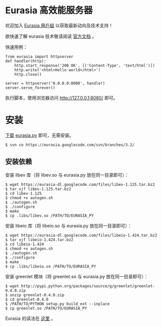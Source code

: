 # Eurasia 高效能服务器

欢迎加入 [Eurasia 用戶組](http://groups.google.com/group/eurasia-users) 以获取最新动向及技术支持！

欲快速了解 eurasia 技术敬请阅读
[官方文档](http://code.google.com/p/eurasia/wiki/eurasia_3_2_userguide) 。

快速用例：



    from eurasia import httpserver
    def handler(http):
        http.start_response('200 OK', [('Content-Type', 'text/html')])
        http.write('<html>Hello world</html>')
        http.close()

    server = httpserver('0.0.0.0:8080', handler)
    server.serve_forever()

执行脚本，使用浏览器访问 <http://127.0.0.1:8080/> 即可。

# 安装

[下载](http://eurasia.googlecode.com/svn/branches/3.2/eurasia.py)
[eurasia.py](http://eurasia.googlecode.com/svn/branches/3.2/eurasia.py)
即可，无需安装。



    $ svn co https://eurasia.googlecode.com/svn/branches/3.2/

## 安装依赖

安装 libev 库（将 libev.so 与 eurasia.py 放在同一目录即可）：



    $ wget https://eurasia-dl.googlecode.com/files/libev-1.125.tar.bz2
    $ tar xjf libev-1.125.tar.bz2
    $ cd libev-1.125
    $ chmod +x autogen.sh
    $ ./autogen.sh
    $ ./configure
    $ make
    $ cp .libs/libev.so /PATH/TO/EURASIA_PY

安装 libeio 库（将 libeio.so 与 eurasia.py 放在同一目录即可）：



    $ wget https://eurasia-dl.googlecode.com/files/libeio-1.424.tar.bz2
    $ tar xjf libeio-1.424.tar.bz2
    $ cd libeio-1.424
    $ chmod +x autogen.sh
    $ ./autogen.sh
    $ ./configure
    $ make
    $ cp .libs/libeio.so /PATH/TO/EURASIA_PY

安装 greenlet 模块（将 greenlet.so 与 eurasia.py 放在同一目录即可）：



    $ wget http://pypi.python.org/packages/source/g/greenlet/greenlet-0.4.0.zip
    $ unzip greenlet-0.4.0.zip
    $ cd greenlet-0.4.0
    $ /PATH/TO/PYTHON setup.py build_ext --inplace
    $ cp greenlet.so /PATH/TO/EURASIA_PY

Eurasia 的读法在 [这里](http://www.m-w.com/dictionary/eurasia) 。
